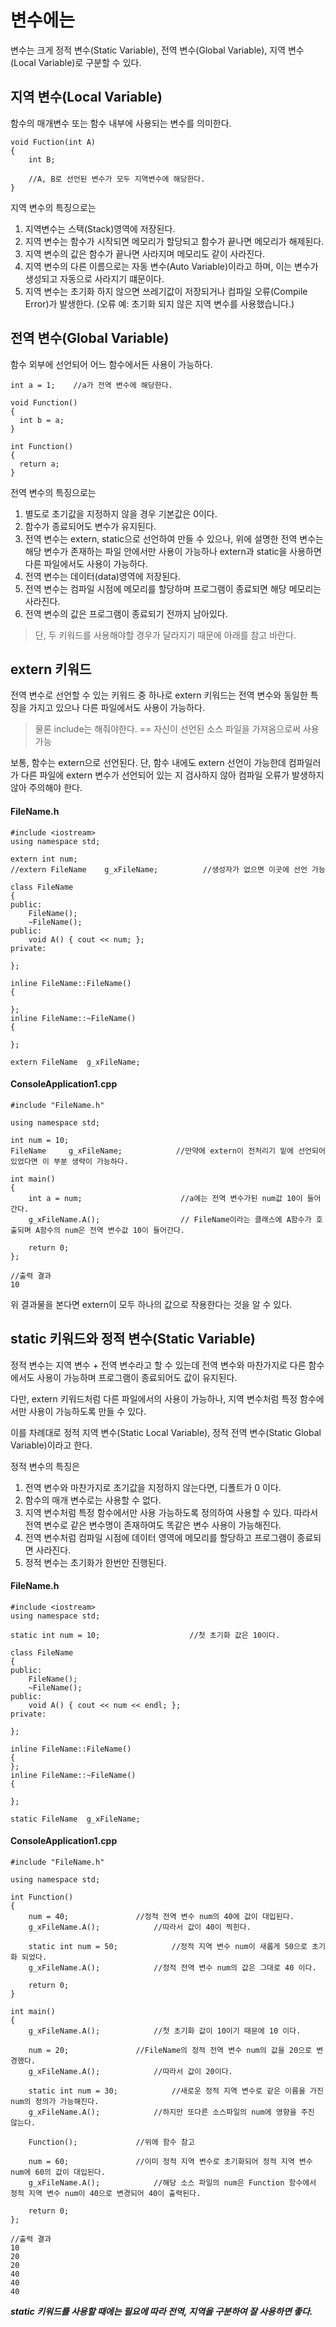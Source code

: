 # 변수에는
변수는 크게 정적 변수(Static Variable), 전역 변수(Global Variable), 지역 변수(Local Variable)로 구분할 수 있다.

## 지역 변수(Local Variable)
함수의 매개변수 또는 함수 내부에 사용되는 변수를 의미한다.

```
void Fuction(int A)    
{
    int B;

    //A, B로 선언된 변수가 모두 지역변수에 해당한다.
}
```

지역 변수의 특징으로는

1. 지역변수는 스택(Stack)영역에 저장된다.
2. 지역 변수는 함수가 시작되면 메모리가 할당되고 함수가 끝나면 메모리가 해제된다.
3. 지역 변수의 값은 함수가 끝나면 사라지며 메모리도 같이 사라진다.
4. 지역 변수의 다른 이름으로는 자동 변수(Auto Variable)이라고 하며, 이는 변수가 생성되고 자동으로 사라지기 떄문이다.
5. 지역 변수는 초기화 하지 않으면 쓰레기값이 저장되거나 컴파일 오류(Compile Error)가 발생한다. (오류 예: 초기화 되지 않은 지역 변수를 사용했습니다.)

## 전역 변수(Global Variable)
함수 외부에 선언되어 어느 함수에서든 사용이 가능하다.

```
int a = 1;    //a가 전역 변수에 해당한다.

void Function()
{
  int b = a;
}

int Function()
{
  return a;
}
```

전역 변수의 특징으로는

1. 별도로 초기값을 지정하지 않을 경우 기본값은 0이다.
2. 함수가 종료되어도 변수가 유지된다.
3. 전역 변수는 extern, static으로 선언하여 만들 수 있으나, 위에 설명한 전역 변수는 해당 변수가 존재하는 파일 안에서만 사용이 가능하나 extern과 static을 사용하면 다른 파일에서도 사용이 가능하다.
4. 전역 변수는 데이터(data)영역에 저장된다.
5. 전역 변수는 컴파일 시점에 메모리를 할당하며 프로그램이 종료되면 해당 메모리는 사라진다.
6. 전역 변수의 값은 프로그램이 종료되기 전까지 남아있다.

> 단, 두 키워드를 사용해야할 경우가 달라지기 때문에 아래를 참고 바란다.

## extern 키워드
전역 변수로 선언할 수 있는 키워드 중 하나로 extern 키워드는 전역 변수와 동일한 특징을 가지고 있으나 다른 파일에서도 사용이 가능하다. 

> 물론 include는 해줘야한다. == 자신이 선언된 소스 파일을 가져옴으로써 사용 가능

보통, 함수는 extern으로 선언된다.
단, 함수 내에도 extern 선언이 가능한데 컴파일러가 다른 파일에 extern 변수가 선언되어 있는 지 검사하지 않아 컴파일 오류가 발생하지 않아 주의해야 한다.

#### FileName.h
```
#include <iostream>
using namespace std;

extern int num;                 
//extern FileName	 g_xFileName;          //생성자가 없으면 이곳에 선언 가능

class FileName
{
public:
	FileName();
	~FileName();
public:
	void A() { cout << num; };
private:

};

inline FileName::FileName()
{

};
inline FileName::~FileName()
{

};

extern FileName	 g_xFileName;
```

#### ConsoleApplication1.cpp
```
#include "FileName.h"

using namespace std;

int num = 10;
FileName	 g_xFileName;            //만약에 extern이 전처리기 밑에 선언되어 있었다면 이 부분 생략이 가능하다. 

int main()
{
	int a = num;                      //a에는 전역 변수가된 num값 10이 들어간다.
	g_xFileName.A();                  // FileName이라는 클래스에 A함수가 호출되며 A함수의 num은 전역 변수값 10이 들어간다.

	return 0;
};
```

```
//출력 결과
10
```

위 결과물을 본다면 extern이 모두 하나의 값으로 작용한다는 것을 알 수 있다.

## static 키워드와 정적 변수(Static Variable)
정적 변수는 지역 변수 + 전역 변수라고 할 수 있는데 전역 변수와 마찬가지로 다른 함수에서도 사용이 가능하며 프로그램이 종료되어도 값이 유지된다.

다만, extern 키워드처럼 다른 파일에서의 사용이 가능하나, 지역 변수처럼 특정 함수에서만 사용이 가능하도록 만들 수 있다. 

이를 차례대로 정적 지역 변수(Static Local Variable), 정적 전역 변수(Static Global Variable)이라고 한다.

정적 변수의 특징은

1. 전역 변수와 마찬가지로 초기값을 지정하지 않는다면, 디폴트가 0 이다.
2. 함수의 매개 변수로는 사용할 수 없다.
3. 지역 변수처럼 특정 함수에서만 사용 가능하도록 정의하여 사용할 수 있다. 따라서 전역 변수로 같은 변수명이 존재하여도 똑같은 변수 사용이 가능해진다.
4. 전역 변수처럼 컴파일 시점에 데이터 영역에 메모리를 할당하고 프로그램이 종료되면 사라진다.
5. 정적 변수는 초기화가 한번만 진행된다.

#### FileName.h
```
#include <iostream>
using namespace std;

static int num = 10;					//첫 초기화 값은 10이다.

class FileName
{
public:
	FileName();
	~FileName();
public:
	void A() { cout << num << endl; };
private:

};

inline FileName::FileName()
{
};
inline FileName::~FileName()
{

};

static FileName	 g_xFileName;
```

#### ConsoleApplication1.cpp
```
#include "FileName.h"

using namespace std;

int Function()
{
	num = 40;				//정적 전역 변수 num의 40에 값이 대입된다.
	g_xFileName.A();			//따라서 값이 40이 찍힌다.

	static int num = 50;			//정적 지역 변수 num이 새롭게 50으로 초기화 되었다.
	g_xFileName.A();			//정적 전역 변수 num의 값은 그대로 40 이다.

	return 0;
}

int main()
{
	g_xFileName.A();			//첫 초기화 값이 10이기 때문에 10 이다.

	num = 20;				//FileName의 정적 전역 변수 num의 값을 20으로 변경했다.
	g_xFileName.A();			//따라서 값이 20이다.
	
	static int num = 30;			//새로운 정적 지역 변수로 같은 이름을 가진 num의 정의가 가능해진다. 
	g_xFileName.A();			//하지만 또다른 소스파일의 num에 영향을 주진 않는다.

	Function();				//위에 함수 참고
	
	num = 60;				//이미 정적 지역 변수로 초기화되어 정적 지역 변수 num에 60의 값이 대입된다.
	g_xFileName.A();			//해당 소스 파일의 num은 Function 함수에서 정적 지역 변수 num이 40으로 변경되어 40이 출력된다.

	return 0;
};
```

```
//출력 결과
10
20
20
40
40
40
```
***static 키워드를 사용할 때에는 필요에 따라 전역, 지역을 구분하여 잘 사용하면 좋다.***



